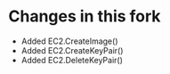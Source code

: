# Changes in this fork

* Added EC2.CreateImage()
* Added EC2.CreateKeyPair()
* Added EC2.DeleteKeyPair()
